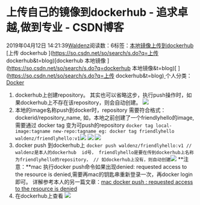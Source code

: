 
# 上传自己的镜像到dockerhub - 追求卓越,做到专业 - CSDN博客


2019年04月12日 14:21:39[Waldenz](https://me.csdn.net/enter89)阅读数：6标签：[本地镜像上传到dockerhub																](https://so.csdn.net/so/search/s.do?q=本地镜像上传到dockerhub&t=blog)[上传 dockerhub																](https://so.csdn.net/so/search/s.do?q=上传 dockerhub&t=blog)[dockerhub 本地镜像																](https://so.csdn.net/so/search/s.do?q=dockerhub 本地镜像&t=blog)[
							](https://so.csdn.net/so/search/s.do?q=上传 dockerhub&t=blog)[
																					](https://so.csdn.net/so/search/s.do?q=本地镜像上传到dockerhub&t=blog)个人分类：[Docker																](https://blog.csdn.net/enter89/article/category/8751169)
[
																								](https://so.csdn.net/so/search/s.do?q=本地镜像上传到dockerhub&t=blog)


1. dockerhub上创建repository。
其实也可以省略这步，执行push操作时，如果dockerhub上不存在该repository，则会自动创建。
![](https://img-blog.csdnimg.cn/20190412102926796.png?x-oss-process=image/watermark,type_ZmFuZ3poZW5naGVpdGk,shadow_10,text_aHR0cHM6Ly9ibG9nLmNzZG4ubmV0L2VudGVyODk=,size_16,color_FFFFFF,t_70)
2. 本地的image名称push到docker时，repository 需要符合格式： dockerid/repository_name,
如，本地之前创建了一个friendlyhello的image, 需要通过 docker tag 变为可push的repository
`docker tag local-image:tagname new-repo:tagname
eg: docker tag friendlyhello waldenz/friendlyhello:v1`![](https://img-blog.csdnimg.cn/20190412140413267.png)
![](https://img-blog.csdnimg.cn/20190412140849158.png)
![](https://img-blog.csdnimg.cn/20190412140908741.png)
3. docker push 到dockerhub上
`docker push waldenz/friendlyhello:v1
// waldenz是本人的dockerhub  id号， friendlyhello是要在传到dockerhub上名称为friendlyhello的repository，
// 如dockerhub上没有，则自动创建`![](https://img-blog.csdnimg.cn/2019041214100516.png)
**注意：**mac 执行docker push命令如果出现denied: requested access to the resource is denied,需要再mac的钥匙串重新登录一次，再docker login即可。
详解参考本人的另一篇文章：[mac docker push : requested access to the resource is denied](https://blog.csdn.net/enter89/article/details/89234961)
4. 在dockerhub上查看
![](https://img-blog.csdnimg.cn/20190412141206948.png?x-oss-process=image/watermark,type_ZmFuZ3poZW5naGVpdGk,shadow_10,text_aHR0cHM6Ly9ibG9nLmNzZG4ubmV0L2VudGVyODk=,size_16,color_FFFFFF,t_70)

